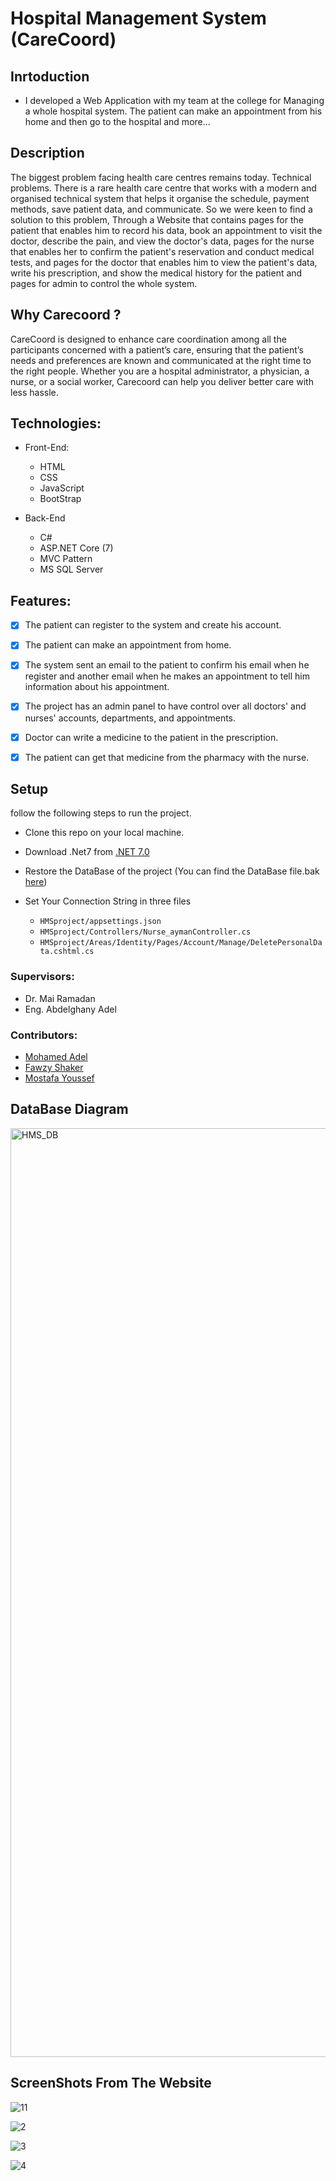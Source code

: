 # Hospital Management System (CareCoord)

## Inrtoduction
- I developed a Web Application with my team at the college for Managing a whole hospital system. The patient can make an appointment from his home and then go to the hospital and more...

## Description
The biggest problem facing health care centres remains today. Technical problems. There is a rare health care centre that works with a modern and organised technical system that helps it organise the schedule, payment methods, save patient data, and communicate. So we were keen to find a solution to this problem, Through a Website that contains pages for the patient that enables him to record his data, book an appointment to visit the doctor, describe the pain, and view the doctor's data, pages for the nurse that enables her to confirm the patient's reservation and conduct medical tests, and pages for the doctor that enables him to view the patient's data, write his prescription, and show the medical history for the patient and pages for admin to control the whole system.

## Why Carecoord ?
CareCoord is designed to enhance care coordination among all the participants concerned with a patient’s care, ensuring that the patient’s needs and preferences are known and communicated at the right time to the right people. Whether you are a hospital administrator, a physician, a nurse, or a social worker, Carecoord can help you deliver better care with less hassle.

## Technologies:
- Front-End:
    - HTML
    - CSS
    - JavaScript
    - BootStrap

- Back-End
    - C#
    - ASP.NET Core (7)
    - MVC Pattern
    - MS SQL Server

## Features:
- [x] The patient can register to the system and create his account.

- [x] The patient can make an appointment from home.

- [x] The system sent an email to the patient to confirm his email when he register and another email when he makes an appointment to tell him information about his appointment.

- [x] The project has an admin panel to have control over all doctors' and nurses' accounts, departments, and appointments.

- [x] Doctor can write a medicine to the patient in the prescription.

- [x] The patient can get that medicine from the pharmacy with the nurse.


## Setup
follow the following steps to run the project.

- Clone this repo on your local machine.

- Download .Net7 from [.NET 7.0](https://dotnet.microsoft.com/en-us/download)

- Restore the DataBase of the project (You can find the DataBase file.bak [here](https://drive.google.com/file/d/1_TnUfVgqPKX_jGhXDnGPRs79wpcDQlv9/view?usp=sharing)) 

- Set Your Connection String in three files
  
  - `HMSproject/appsettings.json`
  - `HMSproject/Controllers/Nurse_aymanController.cs`
  - `HMSproject/Areas/Identity/Pages/Account/Manage/DeletePersonalData.cshtml.cs`
 
### Supervisors:
  - Dr. Mai Ramadan
  - Eng. Abdelghany Adel

### Contributors:
  - [Mohamed Adel](https://github.com/Mohamed-Adel23)
  - [Fawzy Shaker](https://github.com/fawziielfaramawii)
  - [Mostafa Youssef](https://github.com/Mostafay65)

## DataBase Diagram 
<img width="1486" alt="HMS_DB" src="https://github.com/Mohamed-Adel23/Hospital-Management-System/assets/119868046/0a3367c8-d287-4b06-a591-0ac2c6ee981e">

## ScreenShots From The Website
![11](https://github.com/Mohamed-Adel23/Hospital-Management-System/assets/119868046/b456d7f5-3cda-4d15-853c-5ec431893437)

![2](https://github.com/Mohamed-Adel23/Hospital-Management-System/assets/119868046/89e97069-3cdd-4ded-84a9-c87b1c0c2c1c)

![3](https://github.com/Mohamed-Adel23/Hospital-Management-System/assets/119868046/291629ff-50ba-4052-9a3c-8b856d659d56)

![4](https://github.com/Mohamed-Adel23/Hospital-Management-System/assets/119868046/9ad3cfd7-5b81-4018-8e2b-3f3a37ed2b1d)
